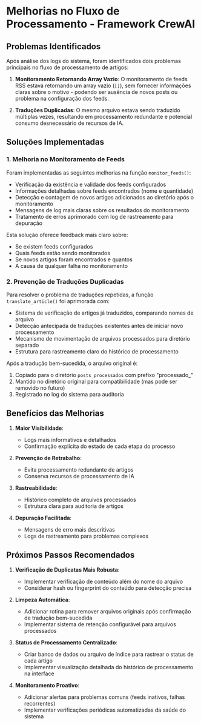 # Melhorias no Fluxo de Processamento - Framework CrewAI

## Problemas Identificados

Após análise dos logs do sistema, foram identificados dois problemas principais no fluxo de processamento de artigos:

1. **Monitoramento Retornando Array Vazio**: 
   O monitoramento de feeds RSS estava retornando um array vazio (`[]`), sem fornecer informações claras sobre o motivo - podendo ser ausência de novos posts ou problema na configuração dos feeds.

2. **Traduções Duplicadas**: 
   O mesmo arquivo estava sendo traduzido múltiplas vezes, resultando em processamento redundante e potencial consumo desnecessário de recursos de IA.

## Soluções Implementadas

### 1. Melhoria no Monitoramento de Feeds

Foram implementadas as seguintes melhorias na função `monitor_feeds()`:

- Verificação da existência e validade dos feeds configurados
- Informações detalhadas sobre feeds encontrados (nome e quantidade)
- Detecção e contagem de novos artigos adicionados ao diretório após o monitoramento
- Mensagens de log mais claras sobre os resultados do monitoramento
- Tratamento de erros aprimorado com log de rastreamento para depuração

Esta solução oferece feedback mais claro sobre:
- Se existem feeds configurados
- Quais feeds estão sendo monitorados
- Se novos artigos foram encontrados e quantos
- A causa de qualquer falha no monitoramento

### 2. Prevenção de Traduções Duplicadas

Para resolver o problema de traduções repetidas, a função `translate_article()` foi aprimorada com:

- Sistema de verificação de artigos já traduzidos, comparando nomes de arquivo
- Detecção antecipada de traduções existentes antes de iniciar novo processamento
- Mecanismo de movimentação de arquivos processados para diretório separado
- Estrutura para rastreamento claro do histórico de processamento

Após a tradução bem-sucedida, o arquivo original é:
1. Copiado para o diretório `posts_processados` com prefixo "processado_"
2. Mantido no diretório original para compatibilidade (mas pode ser removido no futuro)
3. Registrado no log do sistema para auditoria

## Benefícios das Melhorias

1. **Maior Visibilidade**:
   - Logs mais informativos e detalhados
   - Confirmação explícita do estado de cada etapa do processo

2. **Prevenção de Retrabalho**:
   - Evita processamento redundante de artigos
   - Conserva recursos de processamento de IA

3. **Rastreabilidade**:
   - Histórico completo de arquivos processados
   - Estrutura clara para auditoria de artigos

4. **Depuração Facilitada**:
   - Mensagens de erro mais descritivas
   - Logs de rastreamento para problemas complexos

## Próximos Passos Recomendados

1. **Verificação de Duplicatas Mais Robusta**:
   - Implementar verificação de conteúdo além do nome do arquivo
   - Considerar hash ou fingerprint do conteúdo para detecção precisa

2. **Limpeza Automática**:
   - Adicionar rotina para remover arquivos originais após confirmação de tradução bem-sucedida
   - Implementar sistema de retenção configurável para arquivos processados

3. **Status de Processamento Centralizado**:
   - Criar banco de dados ou arquivo de índice para rastrear o status de cada artigo
   - Implementar visualização detalhada do histórico de processamento na interface

4. **Monitoramento Proativo**:
   - Adicionar alertas para problemas comuns (feeds inativos, falhas recorrentes)
   - Implementar verificações periódicas automatizadas da saúde do sistema